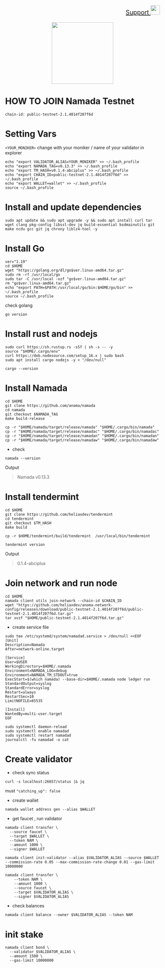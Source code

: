 <p style="font-size:20px" align="right">
<a href="https://t.me/GenzDrops" target="_blank"> Support <img src="https://user-images.githubusercontent.com/50621007/183283867-56b4d69f-bc6e-4939-b00a-72aa019d1aea.png" width="30"/></a>

<p align="center">
    <img height="200" widht="auto" src="https://user-images.githubusercontent.com/94878333/214481209-eac4a567-1ee3-4a5f-b6e6-2766e859198f.jpg">
</p>

# HOW TO JOIN Namada Testnet

`chain-id: public-testnet-2.1.4014f207f6d`

# Setting Vars 

`<YOUR_MONIKER>` change with your moniker / name of your validator in explorer

```
echo "export VALIDATOR_ALIAS=YOUR_MONIKER" >> ~/.bash_profile
echo "export NAMADA_TAG=v0.13.3" >> ~/.bash_profile
echo "export TM_HASH=v0.1.4-abciplus" >> ~/.bash_profile
echo "export CHAIN_ID=public-testnet-2.1.4014f207f6d" >> ~/.bash_profile
echo "export WALLET=wallet" >> ~/.bash_profile
source ~/.bash_profile
```

# Install and update dependencies

```
sudo apt update && sudo apt upgrade -y && sudo apt install curl tar wget clang pkg-config libssl-dev jq build-essential bsdmainutils git make ncdu gcc git jq chrony liblz4-tool -y
```

# Install Go

```
ver="1.19"
cd $HOME
wget "https://golang.org/dl/go$ver.linux-amd64.tar.gz"
sudo rm -rf /usr/local/go
sudo tar -C /usr/local -xzf "go$ver.linux-amd64.tar.gz"
rm "go$ver.linux-amd64.tar.gz"
echo "export PATH=$PATH:/usr/local/go/bin:$HOME/go/bin" >> ~/.bash_profile
source ~/.bash_profile
```

check golang

```
go version
```

# Install rust and nodejs

```
sudo curl https://sh.rustup.rs -sSf | sh -s -- -y
source "$HOME/.cargo/env"
curl https://deb.nodesource.com/setup_16.x | sudo bash
sudo apt install cargo nodejs -y < "/dev/null"
```

```
cargo --version
```

# Install Namada

```
cd $HOME 
git clone https://github.com/anoma/namada
cd namada
git checkout $NAMADA_TAG
make build-release
```

```
cp -r "$HOME/namada/target/release/namada" "$HOME/.cargo/bin/namada"
cp -r "$HOME/namada/target/release/namadac" "$HOME/.cargo/bin/namadac" 
cp -r "$HOME/namada/target/release/namadan" "$HOME/.cargo/bin/namadan"
cp -r "$HOME/namada/target/release/namadaw" "$HOME/.cargo/bin/namadaw"
```

- check 

```
namada --version
```

Output
> Namada v0.13.3

# Install tendermint

```
cd $HOME 
git clone https://github.com/heliaxdev/tendermint 
cd tendermint
git checkout $TM_HASH
make build
```

```
cp -r $HOME/tendermint/build/tendermint  /usr/local/bin/tendermint
```

```
tendermint version
```
Output
> 0.1.4-abciplus

# Join network and run node

```
cd $HOME 
namada client utils join-network --chain-id $CHAIN_ID
wget "https://github.com/heliaxdev/anoma-network-config/releases/download/public-testnet-2.1.4014f207f6d/public-testnet-2.1.4014f207f6d.tar.gz"
tar xvzf "$HOME/public-testnet-2.1.4014f207f6d.tar.gz"
```

- create service file

```
sudo tee /etc/systemd/system/namadad.service > /dev/null <<EOF
[Unit]
Description=Namada
After=network-online.target

[Service]
User=$USER
WorkingDirectory=$HOME/.namada
Environment=NAMADA_LOG=debug
Environment=NAMADA_TM_STDOUT=true
ExecStart=$(which namada) --base-dir=$HOME/.namada node ledger run 
StandardOutput=syslog
StandardError=syslog
Restart=always
RestartSec=10
LimitNOFILE=65535

[Install]
WantedBy=multi-user.target
EOF
```

```
sudo systemctl daemon-reload
sudo systemctl enable namadad
sudo systemctl restart namadad
journalctl -fu namadad -o cat
```

# Create validator

- check sync status 

```
curl -s localhost:26657/status |& jq
```

must `"catching_up": false`

- create wallet

```
namada wallet address gen --alias $WALLET
```

- get faucet , run validator

```
namada client transfer \
  --source faucet \
  --target $WALLET \
  --token NAM \
  --amount 1000 \
  --signer $WALLET
```

```
namada client init-validator --alias $VALIDATOR_ALIAS --source $WALLET --commission-rate 0.05 --max-commission-rate-change 0.01 --gas-limit 10000000
```

```
namada client transfer \
    --token NAM \
    --amount 1000 \
    --source faucet \
    --target $VALIDATOR_ALIAS \
    --signer $VALIDATOR_ALIAS
```

- check balances

```
namada client balance --owner $VALIDATOR_ALIAS --token NAM
```

# init stake

```
namada client bond \
  --validator $VALIDATOR_ALIAS \
  --amount 1500 \
  --gas-limit 10000000
```



